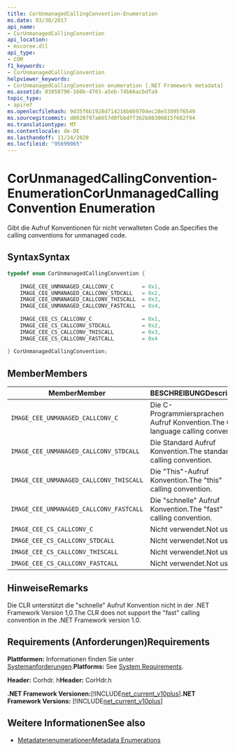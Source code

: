 ```yaml
---
title: CorUnmanagedCallingConvention-Enumeration
ms.date: 03/30/2017
api_name:
- CorUnmanagedCallingConvention
api_location:
- mscoree.dll
api_type:
- COM
f1_keywords:
- CorUnmanagedCallingConvention
helpviewer_keywords:
- CorUnmanagedCallingConvention enumeration [.NET Framework metadata]
ms.assetid: 83058790-160b-4703-a5eb-74b66acbdfa9
topic_type:
- apiref
ms.openlocfilehash: 9d35f6b1928d714216b669704ec28e53895f6549
ms.sourcegitcommit: d8020797a6657d0fbbdff362b80300815f682f94
ms.translationtype: MT
ms.contentlocale: de-DE
ms.lasthandoff: 11/24/2020
ms.locfileid: "95699065"
---
```

# <a name="corunmanagedcallingconvention-enumeration"></a><span data-ttu-id="7d7a7-102">CorUnmanagedCallingConvention-Enumeration</span><span class="sxs-lookup"><span data-stu-id="7d7a7-102">CorUnmanagedCallingConvention Enumeration</span></span>

<span data-ttu-id="7d7a7-103">Gibt die Aufruf Konventionen für nicht verwalteten Code an.</span><span class="sxs-lookup"><span data-stu-id="7d7a7-103">Specifies the calling conventions for unmanaged code.</span></span>  
  
## <a name="syntax"></a><span data-ttu-id="7d7a7-104">Syntax</span><span class="sxs-lookup"><span data-stu-id="7d7a7-104">Syntax</span></span>  
  
```cpp  
typedef enum CorUnmanagedCallingConvention {  
  
    IMAGE_CEE_UNMANAGED_CALLCONV_C         = 0x1,  
    IMAGE_CEE_UNMANAGED_CALLCONV_STDCALL   = 0x2,  
    IMAGE_CEE_UNMANAGED_CALLCONV_THISCALL  = 0x3,  
    IMAGE_CEE_UNMANAGED_CALLCONV_FASTCALL  = 0x4,  
  
    IMAGE_CEE_CS_CALLCONV_C                = 0x1,  
    IMAGE_CEE_CS_CALLCONV_STDCALL          = 0x2,  
    IMAGE_CEE_CS_CALLCONV_THISCALL         = 0x3,  
    IMAGE_CEE_CS_CALLCONV_FASTCALL         = 0x4  
  
} CorUnmanagedCallingConvention;  
```  
  
## <a name="members"></a><span data-ttu-id="7d7a7-105">Member</span><span class="sxs-lookup"><span data-stu-id="7d7a7-105">Members</span></span>  
  
|<span data-ttu-id="7d7a7-106">Member</span><span class="sxs-lookup"><span data-stu-id="7d7a7-106">Member</span></span>|<span data-ttu-id="7d7a7-107">BESCHREIBUNG</span><span class="sxs-lookup"><span data-stu-id="7d7a7-107">Description</span></span>|  
|------------|-----------------|  
|`IMAGE_CEE_UNMANAGED_CALLCONV_C`|<span data-ttu-id="7d7a7-108">Die C-Programmiersprachen Aufruf Konvention.</span><span class="sxs-lookup"><span data-stu-id="7d7a7-108">The C language calling convention.</span></span>|  
|`IMAGE_CEE_UNMANAGED_CALLCONV_STDCALL`|<span data-ttu-id="7d7a7-109">Die Standard Aufruf Konvention.</span><span class="sxs-lookup"><span data-stu-id="7d7a7-109">The standard calling convention.</span></span>|  
|`IMAGE_CEE_UNMANAGED_CALLCONV_THISCALL`|<span data-ttu-id="7d7a7-110">Die "This"-Aufruf Konvention.</span><span class="sxs-lookup"><span data-stu-id="7d7a7-110">The "this" calling convention.</span></span>|  
|`IMAGE_CEE_UNMANAGED_CALLCONV_FASTCALL`|<span data-ttu-id="7d7a7-111">Die "schnelle" Aufruf Konvention.</span><span class="sxs-lookup"><span data-stu-id="7d7a7-111">The "fast" calling convention.</span></span>|  
|`IMAGE_CEE_CS_CALLCONV_C`|<span data-ttu-id="7d7a7-112">Nicht verwendet.</span><span class="sxs-lookup"><span data-stu-id="7d7a7-112">Not used.</span></span>|  
|`IMAGE_CEE_CS_CALLCONV_STDCALL`|<span data-ttu-id="7d7a7-113">Nicht verwendet.</span><span class="sxs-lookup"><span data-stu-id="7d7a7-113">Not used.</span></span>|  
|`IMAGE_CEE_CS_CALLCONV_THISCALL`|<span data-ttu-id="7d7a7-114">Nicht verwendet.</span><span class="sxs-lookup"><span data-stu-id="7d7a7-114">Not used.</span></span>|  
|`IMAGE_CEE_CS_CALLCONV_FASTCALL`|<span data-ttu-id="7d7a7-115">Nicht verwendet.</span><span class="sxs-lookup"><span data-stu-id="7d7a7-115">Not used.</span></span>|  
  
## <a name="remarks"></a><span data-ttu-id="7d7a7-116">Hinweise</span><span class="sxs-lookup"><span data-stu-id="7d7a7-116">Remarks</span></span>  

 <span data-ttu-id="7d7a7-117">Die CLR unterstützt die "schnelle" Aufruf Konvention nicht in der .NET Framework Version 1,0.</span><span class="sxs-lookup"><span data-stu-id="7d7a7-117">The CLR does not support the "fast" calling convention in the .NET Framework version 1.0.</span></span>  
  
## <a name="requirements"></a><span data-ttu-id="7d7a7-118">Requirements (Anforderungen)</span><span class="sxs-lookup"><span data-stu-id="7d7a7-118">Requirements</span></span>  

 <span data-ttu-id="7d7a7-119">**Plattformen:** Informationen finden Sie unter [Systemanforderungen](../../get-started/system-requirements.md).</span><span class="sxs-lookup"><span data-stu-id="7d7a7-119">**Platforms:** See [System Requirements](../../get-started/system-requirements.md).</span></span>  
  
 <span data-ttu-id="7d7a7-120">**Header:** Corhdr. h</span><span class="sxs-lookup"><span data-stu-id="7d7a7-120">**Header:** CorHdr.h</span></span>  
  
 <span data-ttu-id="7d7a7-121">**.NET Framework Versionen:**[!INCLUDE[net_current_v10plus](../../../../includes/net-current-v10plus-md.md)]</span><span class="sxs-lookup"><span data-stu-id="7d7a7-121">**.NET Framework Versions:** [!INCLUDE[net_current_v10plus](../../../../includes/net-current-v10plus-md.md)]</span></span>  
  
## <a name="see-also"></a><span data-ttu-id="7d7a7-122">Weitere Informationen</span><span class="sxs-lookup"><span data-stu-id="7d7a7-122">See also</span></span>

- [<span data-ttu-id="7d7a7-123">Metadatenenumerationen</span><span class="sxs-lookup"><span data-stu-id="7d7a7-123">Metadata Enumerations</span></span>](metadata-enumerations.md)
